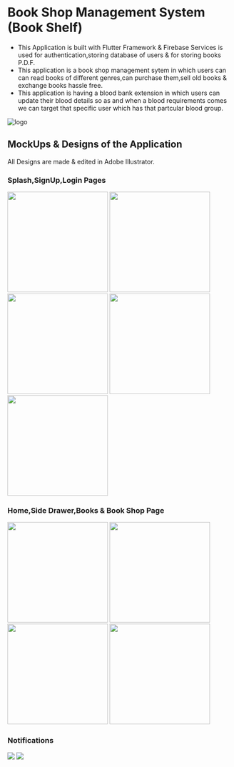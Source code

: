 # Book Shop Management System (Book Shelf)

* This Application is built with Flutter Framework & Firebase Services is used for authentication,storing database of users & for storing books P.D.F.
* This application is a book shop management sytem in which users can can read books of different genres,can purchase them,sell old books & exchange books hassle free.
* This application is having a blood bank extension in which users can update their blood details so as and when a blood requirements comes we can target that specific user which has that partcular blood group.  

![logo](https://user-images.githubusercontent.com/59786443/121806819-0a3ae480-cc6f-11eb-9cf8-37010ea43dbe.png)


## MockUps & Designs of the Application 

All Designs are made & edited in Adobe Illustrator.

### Splash,SignUp,Login Pages

<p float="left">
  <img src="https://user-images.githubusercontent.com/59786443/121807040-15dadb00-cc70-11eb-8f5e-d202b2f40cdf.png" width="225" />
  <img src="https://user-images.githubusercontent.com/59786443/121806816-07d88a80-cc6f-11eb-9632-ae442a71c8af.gif" width="225" /> 
  <img src="https://user-images.githubusercontent.com/59786443/121807118-79650880-cc70-11eb-9aa2-afb0071e981c.png" width="225" />
  <img src="https://user-images.githubusercontent.com/59786443/121807004-dd3b0180-cc6f-11eb-86ea-1bb4e7435659.png" width="225" />
  <img src="https://user-images.githubusercontent.com/59786443/121806980-cac0c800-cc6f-11eb-83b0-93360b0a341c.png" width="225" />
</p>

### Home,Side Drawer,Books & Book Shop Page

<p float="left">
  <img src="https://user-images.githubusercontent.com/59786443/121806744-c9db6680-cc6e-11eb-92f9-b3579b9e7c05.png" width="225" />
  <img src="https://user-images.githubusercontent.com/59786443/121806768-d8c21900-cc6e-11eb-89e5-19426c5bd52d.png" width="225" /> 
  <img src="https://user-images.githubusercontent.com/59786443/121806733-b8925a00-cc6e-11eb-8f66-4134ce326ca2.png" width="225" />
  <img src="https://user-images.githubusercontent.com/59786443/121806829-11fa8900-cc6f-11eb-97e7-bd267dd5a194.png" width="225" />
  </p>

### Notifications

<p float="left">
  <img src="https://user-images.githubusercontent.com/59786443/121806820-0ad37b00-cc6f-11eb-98bc-8dd76f667818.gif" />
  <img src="https://user-images.githubusercontent.com/59786443/121806822-0d35d500-cc6f-11eb-8e41-07f39f5c4180.png" />
  </p>
